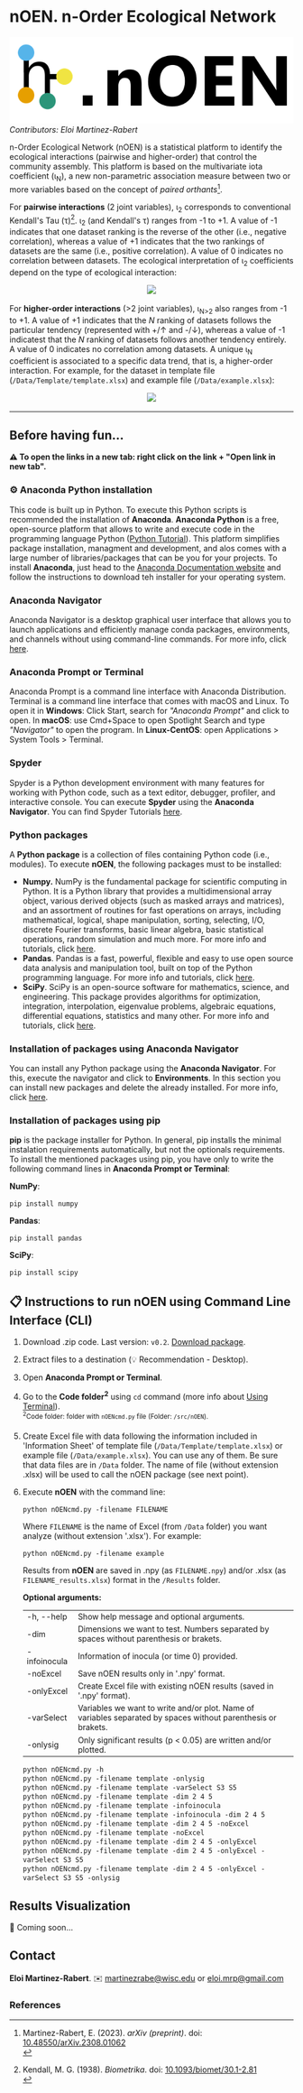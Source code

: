 # nOEN. n-Order Ecological Network

![Logo](Logo/Banner.png)
<br>*Contributors: Eloi Martinez-Rabert*

n-Order Ecological Network (nOEN) is a statistical platform to identify the ecological interactions (pairwise and higher-order) that control the community assembly. This platform is based on the multivariate iota coefficient (ι<sub>N</sub>), a new non-parametric association measure between two or more variables based on the concept of _paired orthants_[^1]. 

For **pairwise interactions** (2 joint variables), ι<sub>2</sub> corresponds to conventional Kendall's Tau (τ)[^2]. ι<sub>2</sub> (and Kendall's τ) ranges from -1 to +1. A value of -1 indicates that one dataset ranking is the reverse of the other (i.e., negative correlation), whereas a value of +1 indicates that the two rankings of datasets are the same (i.e., positive correlation). A value of 0 indicates no correlation between datasets. The ecological interpretation of ι<sub>2</sub> coefficients depend on the type of ecological interaction:

<p align="center">
    <img src="https://github.com/soundslikealloy/nOEN-py/assets/81569132/aa09e542-12b1-4112-8ebc-d54f732d241c">
</p>

For **higher-order interactions** (>2 joint variables), ι<sub>N>2</sub> also ranges from -1 to +1. A value of +1 indicates that the _N_ ranking of datasets follows the particular tendency (represented with +/↑ and -/↓), whereas a value of -1 indicatest that the _N_ ranking of datasets follows another tendency entirely. A value of 0 indicates no correlation among datasets. A unique ι<sub>N</sub> coefficient is associated to a specific data trend, that is, a higher-order interaction. For example, for the dataset in template file (`/Data/Template/template.xlsx`) and example file (`/Data/example.xlsx`):

<p align="center">
    <img src="https://github.com/soundslikealloy/nOEN-py/assets/81569132/bfda81a3-9329-482f-8394-ab95e55e1816">
</p>

____________________________

## Before having fun...
**:warning: To open the links in a new tab: right click on the link + "Open link in new tab".**

### :gear: Anaconda Python installation
This code is built up in Python. To execute this Python scripts is recommended the installation of **Anaconda**. **Anaconda Python** is a free, open-source platform that allows to write and execute code in the programming language Python ([Python Tutorial](https://docs.python.org/3/tutorial/index.html)). This platform simplifies package installation, managment and development, and alos comes with a large number of libraries/packages that can be you for your projects. To install **Anaconda**, just head to the [Anaconda Documentation website](https://docs.anaconda.com/free/anaconda/install/index.html) and follow the instructions to download teh installer for your operating system.

### Anaconda Navigator
Anaconda Navigator is a desktop graphical user interface that allows you to launch applications and efficiently manage conda packages, environments, and channels without using command-line commands. For more info, click [here](https://docs.anaconda.com/free/navigator/).

### Anaconda Prompt or Terminal
Anaconda Prompt is a command line interface with Anaconda Distribution. Terminal is a command line interface that comes with macOS and Linux. To open it in **Windows**: Click Start, search for _"Anaconda Prompt"_ and click to open. In **macOS**: use Cmd+Space to open Spotlight Search and type _"Navigator"_ to open the program. In **Linux-CentOS**: open Applications > System Tools > Terminal.

### Spyder
Spyder is a Python development environment with many features for working with Python code, such as a text editor, debugger, profiler, and interactive console. You can execute **Spyder** using the **Anaconda Navigator**. You can find Spyder Tutorials [here](https://www.youtube.com/watch?v=E2Dap5SfXkI&list=PLPonohdiDqg9epClEcXoAPUiK0pN5eRoc&ab_channel=SpyderIDE).

### Python packages
A **Python package** is a collection of files containing Python code (i.e., modules). To execute **nOEN**, the following packages must to be installed:
- **Numpy.** NumPy is the fundamental package for scientific computing in Python. It is a Python library that provides a multidimensional array object, various derived objects (such as masked arrays and matrices), and an assortment of routines for fast operations on arrays, including mathematical, logical, shape manipulation, sorting, selecting, I/O, discrete Fourier transforms, basic linear algebra, basic statistical operations, random simulation and much more. For more info and tutorials, click [here](https://numpy.org/).
- **Pandas**. Pandas is a fast, powerful, flexible and easy to use open source data analysis and manipulation tool, built on top of the Python programming language. For more info and tutorials, click [here](https://pandas.pydata.org/).
- **SciPy**. SciPy is an open-source software for mathematics, science, and engineering. This package provides algorithms for optimization, integration, interpolation, eigenvalue problems, algebraic equations, differential equations, statistics and many other. For more info and tutorials, click [here](https://scipy.org/).

### Installation of packages using Anaconda Navigator
You can install any Python package using the **Anaconda Navigator**. For this, execute the navigator and click to **Environments**. In this section you can install new packages and delete the already installed. For more info, click [here](https://docs.anaconda.com/free/navigator/).

### Installation of packages using pip
**pip** is the package installer for Python. In general, pip installs the minimal instalation requirements automatically, but not the optionals requirements. To install the mentioned packages using pip, you have only to write the following command lines in **Anaconda Prompt or Terminal**:

**NumPy**:
```
pip install numpy
```
**Pandas**:
```
pip install pandas
```
**SciPy**:
```
pip install scipy
```
## :clipboard: Instructions to run nOEN using Command Line Interface (CLI)
1. Download .zip code. Last version: `v0.2`. [Download package](https://github.com/soundslikealloy/nOEN-py/archive/refs/tags/v0.2.zip).
2. Extract files to a destination (:bulb: Recommendation - Desktop).
3. Open **Anaconda Prompt or Terminal**.
4. Go to the **Code folder<sup>2</sup>** using `cd` command (more info about [Using Terminal](https://docs.anaconda.com/ae-notebooks/user-guide/basic-tasks/apps/use-terminal/?highlight=Using%20Terminal)).
    &#09;<br><sup><sup>2</sup>Code folder: folder with `nOENcmd.py` file (Folder: `/src/nOEN`). </sup>
5. Create Excel file with data following the information included in 'Information Sheet' of template file (`/Data/Template/template.xlsx`) or example file (`/Data/example.xlsx`). You can use any of them. Be sure that data files are in `/Data` folder. The name of file (without extension .xlsx) will be used to call the nOEN package (see next point). 
6. Execute **nOEN** with the command line:
   ```
   python nOENcmd.py -filename FILENAME
   ```
   Where `FILENAME` is the name of Excel (from `/Data` folder) you want analyze (without extension '.xlsx'). 
   For example:
   ```
   python nOENcmd.py -filename example
   ```
   Results from **nOEN** are saved in .npy (as `FILENAME.npy`) and/or .xlsx (as `FILENAME_results.xlsx`) format in the `/Results` folder.
   
   **Optional arguments:**
   <table border="0">
       <tr><td>-h, --help</b></td><td>Show help message and optional arguments.</b></td></tr>
       <tr><td>-dim</td><td>Dimensions we want to test. Numbers separated by spaces without parenthesis or brakets.</td></tr>
       <tr><td>-infoinocula</td><td>Information of inocula (or time 0) provided.</td></tr>
       <tr><td>-noExcel</td><td>Save nOEN results only in '.npy' format.</td></tr>
       <tr><td>-onlyExcel</td><td> Create Excel file with existing nOEN results (saved in '.npy' format).</td></tr>
       <tr><td>-varSelect</td><td> Variables we want to write and/or plot. Name of variables separated by spaces without parenthesis or brakets.</td></tr>
       <tr><td>-onlysig</td><td> Only significant results (p < 0.05) are written and/or plotted.</td></tr>
   </table>

   ```
   python nOENcmd.py -h
   python nOENcmd.py -filename template -onlysig
   python nOENcmd.py -filename template -varSelect S3 S5
   python nOENcmd.py -filename template -dim 2 4 5
   python nOENcmd.py -filename template -infoinocula
   python nOENcmd.py -filename template -infoinocula -dim 2 4 5
   python nOENcmd.py -filename template -dim 2 4 5 -noExcel
   python nOENcmd.py -filename template -noExcel
   python nOENcmd.py -filename template -dim 2 4 5 -onlyExcel
   python nOENcmd.py -filename template -dim 2 4 5 -onlyExcel -varSelect S3 S5
   python nOENcmd.py -filename template -dim 2 4 5 -onlyExcel -varSelect S3 S5 -onlysig
   ```

## Results Visualization
:construction: Coming soon...

## Contact

**Eloi Martinez-Rabert**. :envelope: martinezrabe@wisc.edu or eloi.mrp@gmail.com

### References
[^1]: Martinez-Rabert, E. (2023). *arXiv (preprint)*. doi: [10.48550/arXiv.2308.01062](https://doi.org/10.48550/arXiv.2308.01062)<br>
[^2]: Kendall, M. G. (1938). *Biometrika*. doi: [10.1093/biomet/30.1-2.81](https://doi.org/10.1093/biomet/30.1-2.81)<br>
